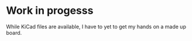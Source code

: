 # Work in progesss

While KiCad files are available, I have to yet to get my hands on a made up board.